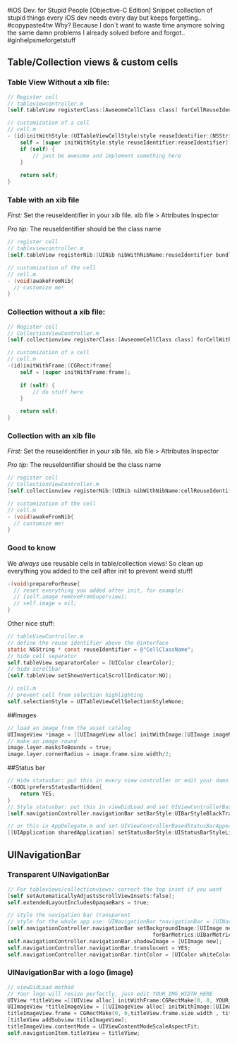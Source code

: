 #iOS Dev. for Stupid People [Objective-C Edition]
Snippet collection of stupid things every iOS dev needs every day but keeps forgetting.. #copypaste4tw
Why? Because I don´t want to waste time anymore solving the same damn problems I already solved before and forgot.. #ginhelpsmeforgetstuff

## Table/Collection views & custom cells

### Table View Without a xib file:
```objective-c
// Register cell
// tableviewcontroller.m
[self.tableView registerClass:[AwseomeCellClass class] forCellReuseIdentifier:reuseIdentifier];

// customization of a cell
// cell.m
- (id)initWithStyle:(UITableViewCellStyle)style reuseIdentifier:(NSString *)reuseIdentifier{
    self = [super initWithStyle:style reuseIdentifier:reuseIdentifier];
    if (self) {
        // just be awesome and implement something here
    }
    
    return self;
}
```

### Table with an xib file

*First:* Set the reuseIdentifier in your xib file. xib file > Attributes Inspector

*Pro tip:* The reuseIdentifier should be the class name

```objective-c
// register cell
// tableviewcontroller.m
[self.tableView registerNib:[UINib nibWithNibName:reuseIdentifier bundle:nil] forCellReuseIdentifier:reuseIdentifier];

// customization of the cell
// cell.m
- (void)awakeFromNib{
  // customize me!
}
```

### Collection without a xib file:
```objective-c
// Register cell
// CollectionViewController.m
[self.collectionview registerClass:[AwseomeCellClass class] forCellWithReuseIdentifier:cellReuseIdentifier];

// customization of a cell
// cell.m
-(id)initWithFrame:(CGRect)frame{
    self = [super initWithFrame:frame];
    
    if (self) {
        // do stuff here
    }

    return self;
}
```

### Collection with an xib file

*First:* Set the reuseIdentifier in your xib file. xib file > Attributes Inspector

*Pro tip:* The reuseIdentifier should be the class name

```objective-c
// register cell
// CollectionViewController.m
[self.collectionview registerNib:[UINib nibWithNibName:cellReuseIdentifier bundle:nil]  forCellWithReuseIdentifier:cellReuseIdentifier];

// customization of the cell
// cell.m
- (void)awakeFromNib{
  // customize me!
}
```

### Good to know
We *always* use reusable cells in table/collection views! So clean up everything you added to the cell after init to prevent weird stuff!

```objective-c
-(void)prepareForReuse{
  // reset everything you added after init, for example:
  // [self.image removeFromSuperview];
  // self.image = nil;
}
```

Other nice stuff:
```objective-c
// tableViewController.m
// define the reuse identifier above the @interface
static NSString * const reuseIdentifier = @"CellClassName";
// hide cell separator
self.tableView.separatorColor = [UIColor clearColor];
// hide scrollbar
[self.tableView setShowsVerticalScrollIndicator:NO];

// cell.m
// prevent cell from selection highlighting
self.selectionStyle = UITableViewCellSelectionStyleNone;
```

##Images
```objective-c
// load an image from the asset catalog
UIImageView *image = [[UIImageView alloc] initWithImage:[UIImage imageNamed:@"AssetCatalogFileName"]];
// make an image round
image.layer.masksToBounds = true;
image.layer.cornerRadius = image.frame.size.width/2;
```

##Status bar
```objective-c
// Hide statusbar: put this in every view controller or edit your damn plist (Status bar is initially hidden: YES)!
-(BOOL)prefersStatusBarHidden{
    return YES;
}
// Style statusbar: put this in viewDidLoad and set UIViewControllerBasedStatusBarAppearance to YES
[self.navigationController.navigationBar setBarStyle:UIBarStyleBlackTranslucent];

// or this in AppDelegate.m and set UIViewControllerBasedStatusBarAppearance to NO
[[UIApplication sharedApplication] setStatusBarStyle:UIStatusBarStyleLightContent];
```

## UINavigationBar
### Transparent UINavigationBar
```objective-c
// For tableviews/collectionviews: correct the top inset if you want
[self setAutomaticallyAdjustsScrollViewInsets:false];
self.extendedLayoutIncludesOpaqueBars = true;

// style the navigation bar transparent
// style for the whole app use: UINavigationBar *navigationBar = [UINavigationBar appearance];
[self.navigationController.navigationBar setBackgroundImage:[UIImage new]
                                              forBarMetrics:UIBarMetricsDefault];
self.navigationController.navigationBar.shadowImage = [UIImage new];
self.navigationController.navigationBar.translucent = YES;
self.navigationController.navigationBar.tintColor = [UIColor whiteColor];
```

### UINavigationBar with a logo (image)
```objective-c
// viewDidLoad method
// Your logo will resize perfectly, just edit YOUR_IMG_WIDTH_HERE
UIView *titleView =[[UIView alloc] initWithFrame:CGRectMake(0, 0, YOUR_IMG_WIDTH_HERE, 40)];
UIImageView *titleImageView = [[UIImageView alloc] initWithImage:[UIImage imageNamed:@"logo"]];
titleImageView.frame = CGRectMake(0, 0,titleView.frame.size.width , titleView.frame.size.height);
[titleView addSubview:titleImageView];
titleImageView.contentMode = UIViewContentModeScaleAspectFit;
self.navigationItem.titleView = titleView;
```

